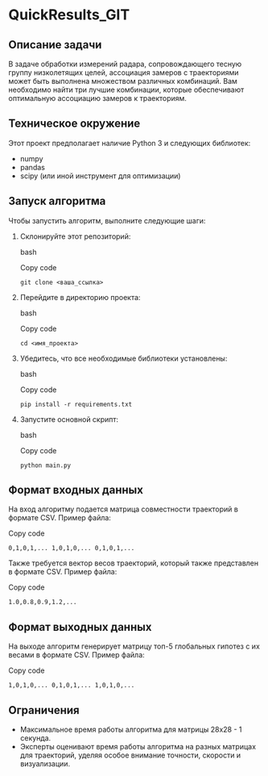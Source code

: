 # QuickResults_GIT

## Описание задачи

В задаче обработки измерений радара, сопровождающего тесную группу низколетящих целей, ассоциация замеров с траекториями может быть выполнена множеством различных комбинаций. Вам необходимо найти три лучшие комбинации, которые обеспечивают оптимальную ассоциацию замеров к траекториям.

## Техническое окружение

Этот проект предполагает наличие Python 3 и следующих библиотек:

- numpy
- pandas
- scipy (или иной инструмент для оптимизации)

## Запуск алгоритма

Чтобы запустить алгоритм, выполните следующие шаги:

1. Склонируйте этот репозиторий:
    
    bash
    
    Copy code
    
    `git clone <ваша_ссылка>`
    
2. Перейдите в директорию проекта:
    
    bash
    
    Copy code
    
    `cd <имя_проекта>`
    
3. Убедитесь, что все необходимые библиотеки установлены:
    
    bash
    
    Copy code
    
    `pip install -r requirements.txt`
    
4. Запустите основной скрипт:
    
    bash
    
    Copy code
    
    `python main.py`
    

## Формат входных данных

На вход алгоритму подается матрица совместности траекторий в формате CSV. Пример файла:

Copy code

`0,1,0,1,... 1,0,1,0,... 0,1,0,1,...`

Также требуется вектор весов траекторий, который также представлен в формате CSV. Пример файла:

Copy code

`1.0,0.8,0.9,1.2,...`

## Формат выходных данных

На выходе алгоритм генерирует матрицу топ-5 глобальных гипотез с их весами в формате CSV. Пример файла:

Copy code

`1,0,1,0,... 0,1,0,1,... 1,0,1,0,...`

## Ограничения

- Максимальное время работы алгоритма для матрицы 28х28 - 1 секунда.
- Эксперты оценивают время работы алгоритма на разных матрицах для траекторий, уделяя особое внимание точности, скорости и визуализации.
